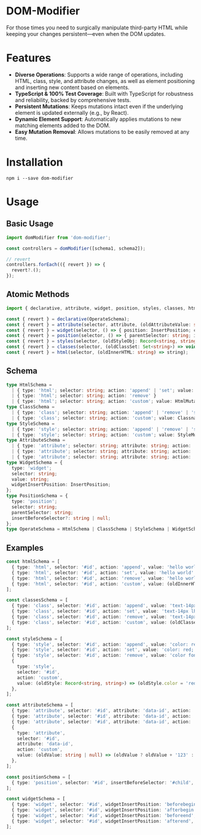 # DOM-Modifier

For those times you need to surgically manipulate third-party HTML while keeping your changes persistent—even when the DOM updates.

# Features

- **Diverse Operations**: Supports a wide range of operations, including HTML, class, style, and attribute changes, as well as element positioning and inserting new content based on elements.
- **TypeScript & 100% Test Coverage**: Built with TypeScript for robustness and reliability, backed by comprehensive tests.
- **Persistent Mutations**: Keeps mutations intact even if the underlying element is updated externally (e.g., by React).
- **Dynamic Element Support**: Automatically applies mutations to new matching elements added to the DOM.
- **Easy Mutation Removal**: Allows mutations to be easily removed at any time.

# Installation

```
npm i --save dom-modifier
```

# Usage

## Basic Usage

```typescript
import domModifier from 'dom-modifier';

const controllers = domModifier([schema1, schema2]);

// revert
controllers.forEach(({ revert }) => {
  revert?.();
});
```

## Atomic Methods

```typescript
import { declarative, attribute, widget, position, styles, classes, html } from 'dom-modifier';

const { revert } = declarative(OperateSchema);
const { revert } = attribute(selector, attribute, (oldAttributeValue: string | null) => string | null);
const { revert } = widget(selector, () => { position: InsertPosition; content?: string | null});
const { revert } = position(selector, () => { parentSelector: string; insertBeforeSelector?: string | null});
const { revert } = styles(selector, (oldStyleObj: Record<string, string>) => void);
const { revert } = classes(selector, (oldClassSet: Set<string>) => void);
const { revert } = html(selector, (oldInnerHTML: string) => string);
```

## Schema

```typescript
type HtmlSchema =
  | { type: 'html'; selector: string; action: 'append' | 'set'; value: string }
  | { type: 'html'; selector: string; action: 'remove' }
  | { type: 'html'; selector: string; action: 'custom'; value: HtmlMutate };
type ClassSchema =
  | { type: 'class'; selector: string; action: 'append' | 'remove' | 'set'; value: string }
  | { type: 'class'; selector: string; action: 'custom'; value: ClassnameMutate };
type StyleSchema =
  | { type: 'style'; selector: string; action: 'append' | 'remove' | 'set'; value: string }
  | { type: 'style'; selector: string; action: 'custom'; value: StyleMutate };
type AttributeSchema =
  | { type: 'attribute'; selector: string; attribute: string; action: 'append' | 'set'; value: string }
  | { type: 'attribute'; selector: string; attribute: string; action: 'remove' }
  | { type: 'attribute'; selector: string; attribute: string; action: 'custom'; value: AttributeMutate };
type WidgetSchema = {
  type: 'widget';
  selector: string;
  value: string;
  widgetInsertPosition: InsertPosition;
};
type PositionSchema = {
  type: 'position';
  selector: string;
  parentSelector: string;
  insertBeforeSelector?: string | null;
};
type OperateSchema = HtmlSchema | ClassSchema | StyleSchema | WidgetSchema | PositionSchema | AttributeSchema;
```

## Examples

```typescript
const htmlSchema = [
  { type: 'html', selector: '#id', action: 'append', value: 'hello world' },
  { type: 'html', selector: '#id', action: 'set', value: 'hello world' },
  { type: 'html', selector: '#id', action: 'remove', value: 'hello world' },
  { type: 'html', selector: '#id', action: 'custom', value: (oldInnerHTML: string) => oldInnerHTML.toUpperCase() },
];

const classesSchema = [
  { type: 'class', selector: '#id', action: 'append', value: 'text-14px text-red' },
  { type: 'class', selector: '#id', action: 'set', value: 'text-14px lh-22px' },
  { type: 'class', selector: '#id', action: 'remove', value: 'text-14px bg-green' },
  { type: 'class', selector: '#id', action: 'custom', value: (oldClasses: Set<string>) => oldClasses.add('text-14px') },
];

const styleSchema = [
  { type: 'style', selector: '#id', action: 'append', value: 'color: red; font-size: 14px;' },
  { type: 'style', selector: '#id', action: 'set', value: 'color: red; font-size: 14px;' },
  { type: 'style', selector: '#id', action: 'remove', value: 'color fontSize' },
  {
    type: 'style',
    selector: '#id',
    action: 'custom',
    value: (oldStyle: Record<string, string>) => (oldStyle.color = 'red'),
  },
];

const attributeSchema = [
  { type: 'attribute', selector: '#id', attribute: 'data-id', action: 'append', value: '123' },
  { type: 'attribute', selector: '#id', attribute: 'data-id', action: 'set', value: '123' },
  { type: 'attribute', selector: '#id', attribute: 'data-id', action: 'remove' },
  {
    type: 'attribute',
    selector: '#id',
    attribute: 'data-id',
    action: 'custom',
    value: (oldValue: string | null) => (oldValue ? oldValue + '123' : '123'),
  },
];

const positionSchema = [
  { type: 'position', selector: '#id', insertBeforeSelector: '#child', parentSelector: '#parent' },
];

const widgetSchema = [
  { type: 'widget', selector: '#id', widgetInsertPosition: 'beforebegin', value: '<div>hello world</div>' },
  { type: 'widget', selector: '#id', widgetInsertPosition: 'afterbegin', value: '<div>hello world</div>' },
  { type: 'widget', selector: '#id', widgetInsertPosition: 'beforeend', value: '<div>hello world</div>' },
  { type: 'widget', selector: '#id', widgetInsertPosition: 'afterend', value: '<div>hello world</div>' },
];
```
